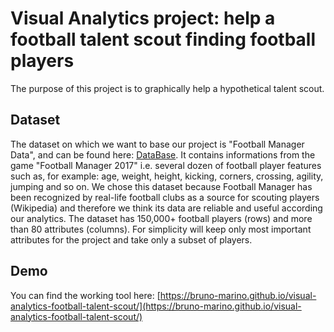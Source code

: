 # Visual Analytics project: help a football talent scout finding football players
The purpose of this project is to graphically help a hypothetical talent scout.

## Dataset
The dataset on which we want to base our project is "Football Manager Data", and can be
found here: [DataBase](https://www.kaggle.com/ajinkyablaze/football-manager-data). It contains
informations from the game "Football Manager 2017" i.e. several dozen of football player
features such as, for example: age, weight, height, kicking, corners, crossing, agility, jumping
and so on. We chose this dataset because Football Manager has been recognized by real-life
football clubs as a source for scouting players (Wikipedia) and therefore we think its data are
reliable and useful according our analytics. The dataset has 150,000+ football players (rows)
and more than 80 attributes (columns). For simplicity will keep only most important attributes
for the project and take only a subset of players.

## Demo

You can find the working tool here: [https://bruno-marino.github.io/visual-analytics-football-talent-scout/](https://bruno-marino.github.io/visual-analytics-football-talent-scout/)
